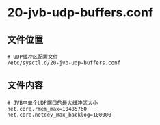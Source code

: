 # 20-jvb-udp-buffers.conf

## 文件位置

```
# UDP缓冲区配置文件
/etc/sysctl.d/20-jvb-udp-buffers.conf
```

## 文件内容

```
# JVB中单个UDP端口的最大缓冲区大小
net.core.rmem_max=10485760
net.core.netdev_max_backlog=100000
```
